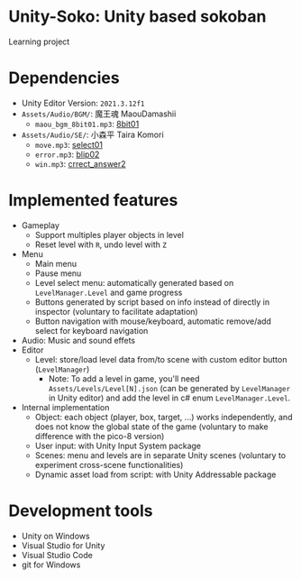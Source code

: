 # Unity-Soko: Unity based sokoban

Learning project

# Dependencies
- Unity Editor Version: `2021.3.12f1`
- `Assets/Audio/BGM/`: 魔王魂 MaouDamashii
  - `maou_bgm_8bit01.mp3`: [8bit01](https://maou.audio/bgm_8bit01/)
- `Assets/Audio/SE/`: 小森平 Taira Komori
  - `move.mp3`: [select01](https://taira-komori.jpn.org/game01.html)
  - `error.mp3`: [blip02](https://taira-komori.jpn.org/game01.html)
  - `win.mp3`: [crrect_answer2](https://taira-komori.jpn.org/game01.html)

# Implemented features
- Gameplay
  - Support multiples player objects in level
  - Reset level with `R`, undo level with `Z`
- Menu
  - Main menu
  - Pause menu
  - Level select menu: automatically generated based on `LevelManager.Level` and game progress
  - Buttons generated by script based on info instead of directly in inspector (voluntary to facilitate adaptation)
  - Button navigation with mouse/keyboard, automatic remove/add select for keyboard navigation
- Audio: Music and sound effets
- Editor
  - Level: store/load level data from/to scene with custom editor button (`LevelManager`)
    - Note: To add a level in game, you'll need `Assets/Levels/Level[N].json` (can be generated by `LevelManager` in Unity editor) and add the level in c# enum `LevelManager.Level`.
- Internal implementation
  - Object: each object (player, box, target, ...) works independently, and does not know the global state of the game (voluntary to make difference with the pico-8 version)
  - User input: with Unity Input System package
  - Scenes: menu and levels are in separate Unity scenes (voluntary to experiment cross-scene functionalities)
  - Dynamic asset load from script: with Unity Addressable package

# Development tools
- Unity on Windows
- Visual Studio for Unity
- Visual Studio Code
- git for Windows
